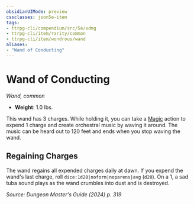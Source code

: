 ```yaml
---
obsidianUIMode: preview
cssclasses: json5e-item
tags:
- ttrpg-cli/compendium/src/5e/xdmg
- ttrpg-cli/item/rarity/common
- ttrpg-cli/item/wondrous/wand
aliases: 
- "Wand of Conducting"
---
```

# Wand of Conducting
*Wand, common*  


- **Weight**: 1.0 lbs.

This wand has 3 charges. While holding it, you can take a [Magic](Інструменти%20ДМ/CLI/rules/actions.md#Magic) action to expend 1 charge and create orchestral music by waving it around. The music can be heard out to 120 feet and ends when you stop waving the wand.

## Regaining Charges

The wand regains all expended charges daily at dawn. If you expend the wand's last charge, roll `dice:1d20|noform|noparens|avg` (`d20`). On a 1, a sad tuba sound plays as the wand crumbles into dust and is destroyed.

*Source: Dungeon Master's Guide (2024) p. 319*